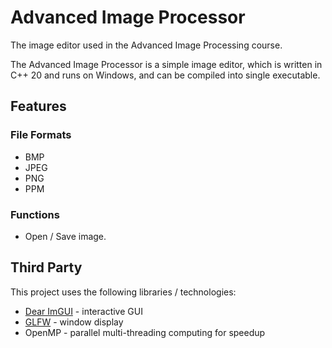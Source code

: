 # Advanced Image Processor

The image editor used in the Advanced Image Processing course.

The Advanced Image Processor is a simple image editor, which is written in C++ 20 and runs on Windows, and can be compiled into single executable.

## Features

### File Formats

- BMP
- JPEG
- PNG
- PPM

### Functions

- Open / Save image.

## Third Party

This project uses the following libraries / technologies:

- [Dear ImGUI](https://github.com/ocornut/imgui) - interactive GUI
- [GLFW](https://www.glfw.org/) - window display
- OpenMP - parallel multi-threading computing for speedup
